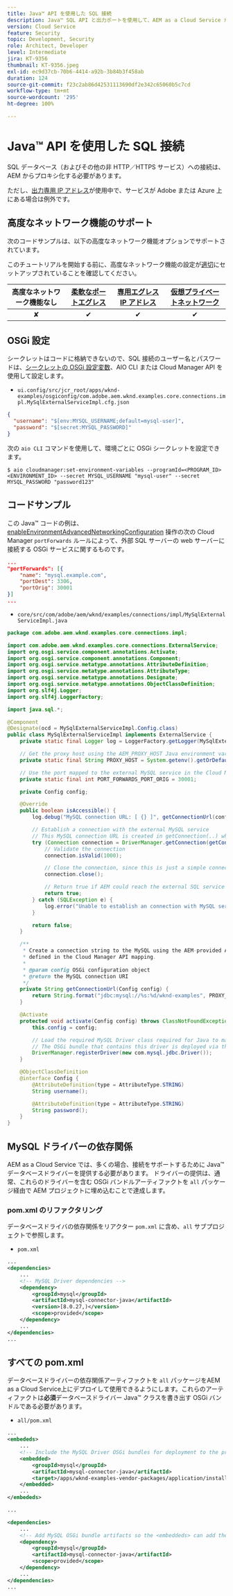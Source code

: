 ```yaml
---
title: Java™ API を使用した SQL 接続
description: Java™ SQL API と出力ポートを使用して、AEM as a Cloud Service から SQL データベースに接続する方法を説明します。
version: Cloud Service
feature: Security
topic: Development, Security
role: Architect, Developer
level: Intermediate
jira: KT-9356
thumbnail: KT-9356.jpeg
exl-id: ec9d37cb-70b6-4414-a92b-3b84b3f458ab
duration: 124
source-git-commit: f23c2ab86d42531113690df2e342c65060b5c7cd
workflow-type: tm+mt
source-wordcount: '295'
ht-degree: 100%

---
```


# Java™ API を使用した SQL 接続

SQL データベース（およびその他の非 HTTP／HTTPS サービス）への接続は、AEM からプロキシ化する必要があります。

ただし、[出力専用 IP アドレス](../dedicated-egress-ip-address.md)が使用中で、サービスが Adobe または Azure 上にある場合は例外です。

## 高度なネットワーク機能のサポート

次のコードサンプルは、以下の高度なネットワーク機能オプションでサポートされています。

このチュートリアルを開始する前に、高度なネットワーク機能の設定が[適切](../advanced-networking.md#advanced-networking)にセットアップされていることを確認してください。

| 高度なネットワーク機能なし | [柔軟なポートエグレス](../flexible-port-egress.md) | [専用エグレス IP アドレス](../dedicated-egress-ip-address.md) | [仮想プライベートネットワーク](../vpn.md) |
|:-----:|:-----:|:------:|:---------:|
| ✘ | ✔ | ✔ | ✔ |

## OSGi 設定

シークレットはコードに格納できないので、SQL 接続のユーザー名とパスワードは、[シークレットの OSGi 設定変数](https://experienceleague.adobe.com/docs/experience-manager-cloud-service/implementing/deploying/configuring-osgi.html?lang=ja#secret-configuration-values)、AIO CLI または Cloud Manager API を使用して設定します。

+ `ui.config/src/jcr_root/apps/wknd-examples/osgiconfig/com.adobe.aem.wknd.examples.core.connections.impl.MySqlExternalServiceImpl.cfg.json`

```json
{
  "username": "$[env:MYSQL_USERNAME;default=mysql-user]",
  "password": "$[secret:MYSQL_PASSWORD]"
}
```

次の `aio CLI` コマンドを使用して、環境ごとに OSGi シークレットを設定できます。

```shell
$ aio cloudmanager:set-environment-variables --programId=<PROGRAM_ID> <ENVIRONMENT_ID> --secret MYSQL_USERNAME "mysql-user" --secret MYSQL_PASSWORD "password123"
```

## コードサンプル

この Java™ コードの例は、[enableEnvironmentAdvancedNetworkingConfiguration](https://www.adobe.io/experience-cloud/cloud-manager/reference/api/#operation/enableEnvironmentAdvancedNetworkingConfiguration?lang=ja) 操作の次の Cloud Manager `portForwards` ルールによって、外部 SQL サーバーの web サーバーに接続する OSGi サービスに関するものです。

```json
...
"portForwards": [{
    "name": "mysql.example.com",
    "portDest": 3306,
    "portOrig": 30001
}]
...
```

+ `core/src/com/adobe/aem/wknd/examples/connections/impl/MySqlExternalServiceImpl.java`

```java
package com.adobe.aem.wknd.examples.core.connections.impl;

import com.adobe.aem.wknd.examples.core.connections.ExternalService;
import org.osgi.service.component.annotations.Activate;
import org.osgi.service.component.annotations.Component;
import org.osgi.service.metatype.annotations.AttributeDefinition;
import org.osgi.service.metatype.annotations.AttributeType;
import org.osgi.service.metatype.annotations.Designate;
import org.osgi.service.metatype.annotations.ObjectClassDefinition;
import org.slf4j.Logger;
import org.slf4j.LoggerFactory;

import java.sql.*;

@Component
@Designate(ocd = MySqlExternalServiceImpl.Config.class)
public class MySqlExternalServiceImpl implements ExternalService {
    private static final Logger log = LoggerFactory.getLogger(MySqlExternalServiceImpl.class);

    // Get the proxy host using the AEM_PROXY_HOST Java environment variable provided by AEM as a Cloud Service
    private static final String PROXY_HOST = System.getenv().getOrDefault("AEM_PROXY_HOST", "proxy.tunnel");

    // Use the port mapped to the external MySQL service in the Cloud Manager API call
    private static final int PORT_FORWARDS_PORT_ORIG = 30001;

    private Config config;

    @Override
    public boolean isAccessible() {
        log.debug("MySQL connection URL: [ {} ]", getConnectionUrl(config));

        // Establish a connection with the external MySQL service
        // This MySQL connection URL is created in getConnection(..) which will use the AEM_PROXY_HOST is it exists, and the proxied port.
        try (Connection connection = DriverManager.getConnection(getConnectionUrl(config), config.username(), config.password())) {
            // Validate the connection
            connection.isValid(1000);

            // Close the connection, since this is just a simple connectivity check
            connection.close();

            // Return true if AEM could reach the external SQL service
            return true;
        } catch (SQLException e) {
            log.error("Unable to establish an connection with MySQL service using connection URL  [ {} ]", getConnectionUrl(config), e);
        }

        return false;
    }

    /**
     * Create a connection string to the MySQL using the AEM-provided AEM_PROXY_HOST and portForwards.portOrg port
     * defined in the Cloud Manager API mapping.
     *
     * @param config OSGi configuration object
     * @return the MySQL connection URI
     */
    private String getConnectionUrl(Config config) {
        return String.format("jdbc:mysql://%s:%d/wknd-examples", PROXY_HOST, PORT_FORWARDS_PORT_ORIG);
    }

    @Activate
    protected void activate(Config config) throws ClassNotFoundException, SQLException {
        this.config = config;

        // Load the required MySQL Driver class required for Java to make the connection
        // The OSGi bundle that contains this driver is deployed via the project's all project
        DriverManager.registerDriver(new com.mysql.jdbc.Driver());
    }

    @ObjectClassDefinition
    @interface Config {
        @AttributeDefinition(type = AttributeType.STRING)
        String username();

        @AttributeDefinition(type = AttributeType.STRING)
        String password();
    }
}
```

## MySQL ドライバーの依存関係

AEM as a Cloud Service では、多くの場合、接続をサポートするために Java™ データベースドライバーを提供する必要があります。 ドライバーの提供は、通常、これらのドライバーを含む OSGi バンドルアーティファクトを `all` パッケージ経由で AEM プロジェクトに埋め込むことで達成します。

### pom.xml のリファクタリング

データベースドライバの依存関係をリアクター `pom.xml` に含め、`all` サブプロジェクトで参照します。

+ `pom.xml`

```xml
...
<dependencies>
    ...
    <!-- MySQL Driver dependencies -->
    <dependency>
        <groupId>mysql</groupId>
        <artifactId>mysql-connector-java</artifactId>
        <version>[8.0.27,)</version>
        <scope>provided</scope>
    </dependency>
    ...
</dependencies>
...
```

## すべての pom.xml

データベースドライバーの依存関係アーティファクトを `all` パッケージをAEM as a Cloud Service上にデプロイして使用できるようにします。これらのアーティファクトは&#x200B;__必須__&#x200B;データベースドライバー Java™ クラスを書き出す OSGi バンドルである必要があります。

+ `all/pom.xml`

```xml
...
<embededs>
    ...
    <!-- Include the MySQL Driver OSGi bundles for deployment to the project -->
    <embedded>
        <groupId>mysql</groupId>
        <artifactId>mysql-connector-java</artifactId>
        <target>/apps/wknd-examples-vendor-packages/application/install</target>
    </embedded>
    ...
</embededs>

...

<dependencies>
    ...
    <!-- Add MySQL OSGi bundle artifacts so the <embeddeds> can add them to the project -->
    <dependency>
        <groupId>mysql</groupId>
        <artifactId>mysql-connector-java</artifactId>
        <scope>provided</scope>
    </dependency>
    ...
</dependencies>
...
```
